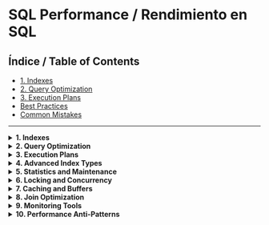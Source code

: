 # SQL Performance / Rendimiento en SQL

## Índice / Table of Contents

- [1. Indexes](#1-indexes)
- [2. Query Optimization](#2-query-optimization)
- [3. Execution Plans](#3-execution-plans)
- [Best Practices](#best-practices)
- [Common Mistakes](#common-mistakes)

---

<details>
<summary><strong>1. Indexes</strong></summary>

<details>
<summary><strong>English</strong></summary>

#### Theory
Indexes are special data structures that improve the speed of data retrieval operations on a database table. They work like a book's index, allowing the database to find rows faster without scanning the whole table.

- **Purpose:** Speed up SELECT queries and sometimes speed up JOINs and WHERE clauses.
- **Types:**
  - Primary index (usually on the primary key)
  - Unique index (enforces uniqueness)
  - Composite index (multiple columns)
  - Full-text, spatial, and other specialized indexes
- **Syntax:**
  ```sql
  CREATE INDEX idx_name ON table(column);
  DROP INDEX idx_name;
  ```

#### Example
Suppose you have a large `employees` table and often search by `department`:
```sql
CREATE INDEX idx_department ON employees(department);
SELECT * FROM employees WHERE department = 'IT';
```

#### Visualization
Without an index, the database scans every row. With an index, it jumps directly to the relevant rows.

#### Use Cases
- Large tables with frequent searches on specific columns
- Columns used in WHERE, JOIN, or ORDER BY

#### Best Practices
- Index columns that are frequently filtered or joined
- Keep indexes as small as possible (avoid unnecessary columns)
- Monitor and remove unused indexes

#### Common Mistakes
- Over-indexing (too many indexes slow down INSERT/UPDATE/DELETE)
- Indexing columns with low selectivity (many repeated values)
- Forgetting to rebuild or update indexes after large data changes

</details>
<details>
<summary><strong>Español</strong></summary>

#### Teoría
Los índices son estructuras especiales que mejoran la velocidad de las operaciones de búsqueda en una tabla. Funcionan como el índice de un libro, permitiendo a la base de datos encontrar filas rápidamente sin escanear toda la tabla.

- **Propósito:** Acelerar consultas SELECT y, a veces, JOINs y cláusulas WHERE.
- **Tipos:**
  - Índice primario (usualmente en la clave primaria)
  - Índice único (garantiza unicidad)
  - Índice compuesto (varias columnas)
  - Índices de texto completo, espaciales y otros especializados
- **Sintaxis:**
  ```sql
  CREATE INDEX idx_nombre ON tabla(columna);
  DROP INDEX idx_nombre;
  ```

#### Ejemplo
Supón que tienes una tabla grande `employees` y buscas frecuentemente por `department`:
```sql
CREATE INDEX idx_department ON employees(department);
SELECT * FROM employees WHERE department = 'IT';
```

#### Visualización
Sin índice, la base de datos recorre todas las filas. Con índice, salta directamente a las filas relevantes.

#### Casos de uso
- Tablas grandes con búsquedas frecuentes en columnas específicas
- Columnas usadas en WHERE, JOIN u ORDER BY

#### Buenas Prácticas
- Indexa columnas que se filtran o unen frecuentemente
- Mantén los índices lo más pequeños posible (evita columnas innecesarias)
- Monitorea y elimina índices no usados

#### Errores Comunes
- Exceso de índices (demasiados índices ralentizan INSERT/UPDATE/DELETE)
- Indexar columnas con baja selectividad (muchos valores repetidos)
- Olvidar reconstruir o actualizar índices tras grandes cambios de datos

</details>
</details>

<details>
<summary><strong>2. Query Optimization</strong></summary>
<details>
<summary><strong>English</strong></summary>

#### Theory
Query optimization is the process of making SQL queries run as efficiently as possible. This involves writing clear queries, using indexes, and understanding how the database engine works.

- **Purpose:** Reduce query execution time and resource usage.
- **Techniques:**
  - Use SELECT only for needed columns (avoid SELECT *)
  - Filter early with WHERE
  - Use JOINs efficiently
  - Avoid unnecessary subqueries
  - Use LIMIT/TOP for large result sets
  - Analyze and rewrite slow queries

#### Example
```sql
-- Inefficient
SELECT * FROM employees;

-- Optimized
SELECT name, department FROM employees WHERE department = 'IT';
```

#### Visualization
Optimized queries scan fewer rows and return only the necessary data.

#### Use Cases
- Reporting and analytics on large datasets
- Real-time dashboards
- Batch processing

#### Best Practices
- Profile queries with EXPLAIN/EXPLAIN PLAN
- Refactor queries that use too many subqueries or nested SELECTs
- Use appropriate data types and constraints

#### Common Mistakes
- Using SELECT * in production
- Not using indexes or filtering
- Ignoring query execution plans

</details>
<details>
<summary><strong>Español</strong></summary>

#### Teoría
La optimización de consultas es el proceso de hacer que las consultas SQL sean lo más eficientes posible. Esto implica escribir consultas claras, usar índices y entender cómo funciona el motor de la base de datos.

- **Propósito:** Reducir el tiempo de ejecución y el uso de recursos.
- **Técnicas:**
  - Usar SELECT solo para las columnas necesarias (evitar SELECT *)
  - Filtrar pronto con WHERE
  - Usar JOINs eficientemente
  - Evitar subconsultas innecesarias
  - Usar LIMIT/TOP para grandes resultados
  - Analizar y reescribir consultas lentas

#### Ejemplo
```sql
-- Ineficiente
SELECT * FROM employees;

-- Optimizada
SELECT name, department FROM employees WHERE department = 'IT';
```

#### Visualización
Las consultas optimizadas recorren menos filas y devuelven solo los datos necesarios.

#### Casos de uso
- Reportes y análisis en grandes volúmenes de datos
- Dashboards en tiempo real
- Procesos batch

#### Buenas Prácticas
- Perfila consultas con EXPLAIN/EXPLAIN PLAN
- Refactoriza consultas con demasiadas subconsultas o SELECTs anidados
- Usa tipos de datos y restricciones apropiados

#### Errores Comunes
- Usar SELECT * en producción
- No usar índices ni filtros
- Ignorar los planes de ejecución

</details>
</details>

<details>
<summary><strong>3. Execution Plans</strong></summary>
<details>
<summary><strong>English</strong></summary>

#### Theory
An execution plan is a visual or textual representation of how the database will execute a query. It shows the steps, order, and methods used to access and join tables.

- **Purpose:** Understand and optimize how queries are executed.
- **How to view:**
  - Use `EXPLAIN` (MySQL, PostgreSQL)
  - Use `EXPLAIN PLAN` (Oracle, SQL Server)
- **Key elements:**
  - Table scans vs. index scans
  - Join methods (nested loop, hash join, merge join)
  - Estimated cost and row counts

#### Example
```sql
EXPLAIN SELECT name FROM employees WHERE department = 'IT';
```

#### Visualization
Execution plans help identify bottlenecks, missing indexes, and inefficient joins.

#### Use Cases
- Diagnosing slow queries
- Tuning database performance

#### Best Practices
- Regularly review execution plans for critical queries
- Add or adjust indexes based on plan analysis
- Look for full table scans and optimize them

#### Common Mistakes
- Ignoring execution plans
- Misinterpreting plan output
- Focusing only on cost, not on row counts or join types

</details>
<details>
<summary><strong>Español</strong></summary>

#### Teoría
Un plan de ejecución es una representación visual o textual de cómo la base de datos ejecutará una consulta. Muestra los pasos, el orden y los métodos usados para acceder y unir tablas.

- **Propósito:** Entender y optimizar cómo se ejecutan las consultas.
- **Cómo verlo:**
  - Usar `EXPLAIN` (MySQL, PostgreSQL)
  - Usar `EXPLAIN PLAN` (Oracle, SQL Server)
- **Elementos clave:**
  - Escaneos de tabla vs. escaneos de índice
  - Métodos de join (nested loop, hash join, merge join)
  - Coste estimado y conteo de filas

#### Ejemplo
```sql
EXPLAIN SELECT name FROM employees WHERE department = 'IT';
```

#### Visualización
Los planes de ejecución ayudan a identificar cuellos de botella, índices faltantes y joins ineficientes.

#### Casos de uso
- Diagnóstico de consultas lentas
- Ajuste de rendimiento de la base de datos

#### Buenas Prácticas
- Revisa regularmente los planes de ejecución de consultas críticas
- Agrega o ajusta índices según el análisis del plan
- Busca escaneos completos de tabla y optimízalos

#### Errores Comunes
- Ignorar los planes de ejecución
- Malinterpretar la salida del plan
- Fijarse solo en el coste y no en el conteo de filas o tipo de join

</details>
</details>

<details>
<summary><strong>4. Advanced Index Types</strong></summary>
<details>
<summary><strong>English</strong></summary>

#### Theory
Beyond basic indexes, modern databases support advanced index types for specific scenarios.

- **Composite Index:** Index on multiple columns. Useful for queries filtering or sorting by several columns.
- **Unique Index:** Ensures all values in the indexed column(s) are unique.
- **Partial/Filtered Index:** Indexes only a subset of rows (e.g., WHERE active = 1).
- **Full-Text Index:** Optimized for searching text data (e.g., `CONTAINS`, `MATCH`).
- **Spatial Index:** For geographic data (GIS).

#### Example: Composite Index
```sql
CREATE INDEX idx_dept_salary ON employees(department, salary);
```

#### Example: Filtered Index
```sql
CREATE INDEX idx_active ON users(is_active) WHERE is_active = 1;
```

#### Best Practices
- Match composite index column order to query patterns.
- Use filtered indexes for sparse data.

#### Common Mistakes
- Creating composite indexes with unused columns.
- Overusing full-text indexes for non-text data.

</details>
<details>
<summary><strong>Español</strong></summary>

#### Teoría
Además de los índices básicos, las bases de datos modernas soportan tipos avanzados para escenarios específicos.

- **Índice compuesto:** Sobre varias columnas. Útil para consultas que filtran u ordenan por varias columnas.
- **Índice único:** Garantiza que todos los valores sean únicos.
- **Índice parcial/filtrado:** Solo para un subconjunto de filas (ejemplo: WHERE activo = 1).
- **Índice de texto completo:** Optimizado para búsquedas de texto (`CONTAINS`, `MATCH`).
- **Índice espacial:** Para datos geográficos (GIS).

#### Ejemplo: Índice compuesto
```sql
CREATE INDEX idx_dept_salary ON employees(department, salary);
```

#### Ejemplo: Índice filtrado
```sql
CREATE INDEX idx_activo ON users(is_active) WHERE is_active = 1;
```

#### Buenas Prácticas
- Ordena las columnas del índice compuesto según los patrones de consulta.
- Usa índices filtrados para datos dispersos.

#### Errores Comunes
- Crear índices compuestos con columnas no usadas.
- Abusar de índices de texto completo para datos no textuales.

</details>
</details>

<details>
<summary><strong>5. Statistics and Maintenance</strong></summary>
<details>
<summary><strong>English</strong></summary>

#### Theory
Statistics help the query optimizer estimate row counts and choose the best execution plan. Indexes and statistics require maintenance for optimal performance.

- **Updating statistics:**
  ```sql
  UPDATE STATISTICS table_name;
  ANALYZE TABLE table_name;
  ```
- **Rebuilding/Reorganizing indexes:**
  ```sql
  ALTER INDEX idx_name REBUILD;
  ALTER INDEX idx_name REORGANIZE;
  ```

#### Best Practices
- Update statistics after large data changes.
- Rebuild/reorganize indexes periodically.

#### Common Mistakes
- Ignoring statistics (leads to poor plans).
- Never maintaining indexes (causes fragmentation).

</details>
<details>
<summary><strong>Español</strong></summary>

#### Teoría
Las estadísticas ayudan al optimizador a estimar conteos de filas y elegir el mejor plan de ejecución. Los índices y estadísticas requieren mantenimiento para un rendimiento óptimo.

- **Actualizar estadísticas:**
  ```sql
  UPDATE STATISTICS nombre_tabla;
  ANALYZE TABLE nombre_tabla;
  ```
- **Reconstruir/reorganizar índices:**
  ```sql
  ALTER INDEX idx_nombre REBUILD;
  ALTER INDEX idx_nombre REORGANIZE;
  ```

#### Buenas Prácticas
- Actualiza estadísticas tras grandes cambios de datos.
- Reconstruye/reorganiza índices periódicamente.

#### Errores Comunes
- Ignorar estadísticas (genera malos planes).
- No mantener los índices (causa fragmentación).

</details>
</details>

<details>
<summary><strong>6. Locking and Concurrency</strong></summary>
<details>
<summary><strong>English</strong></summary>

#### Theory
Locking controls how multiple users access data at the same time. Poor locking can cause deadlocks and slow performance.

- **Types:**
  - Row-level, page-level, table-level locks
  - Shared, exclusive, update locks
- **Transaction isolation levels:**
  - READ UNCOMMITTED, READ COMMITTED, REPEATABLE READ, SERIALIZABLE

#### Example
```sql
BEGIN TRANSACTION;
UPDATE employees SET salary = salary + 1000 WHERE department = 'IT';
-- This row is now locked until COMMIT/ROLLBACK
COMMIT;
```

#### Best Practices
- Keep transactions short.
- Use the lowest isolation level that meets requirements.
- Monitor for deadlocks.

#### Common Mistakes
- Long transactions holding locks.
- Not handling deadlocks.

</details>
<details>
<summary><strong>Español</strong></summary>

#### Teoría
El locking controla cómo varios usuarios acceden a los datos simultáneamente. Un mal manejo puede causar deadlocks y bajo rendimiento.

- **Tipos:**
  - Locks a nivel de fila, página, tabla
  - Locks compartidos, exclusivos, de actualización
- **Niveles de aislamiento de transacciones:**
  - READ UNCOMMITTED, READ COMMITTED, REPEATABLE READ, SERIALIZABLE

#### Ejemplo
```sql
BEGIN TRANSACTION;
UPDATE employees SET salary = salary + 1000 WHERE department = 'IT';
-- Esta fila queda bloqueada hasta COMMIT/ROLLBACK
COMMIT;
```

#### Buenas Prácticas
- Mantén las transacciones cortas.
- Usa el menor nivel de aislamiento que cumpla los requisitos.
- Monitorea deadlocks.

#### Errores Comunes
- Transacciones largas que mantienen locks.
- No manejar deadlocks.

</details>
</details>

<details>
<summary><strong>7. Caching and Buffers</strong></summary>
<details>
<summary><strong>English</strong></summary>

#### Theory
Databases use memory to cache data and query results, reducing disk access and improving speed.

- **Buffer pool:** Stores recently accessed data pages.
- **Query cache:** Stores results of recent queries (if enabled).

#### Best Practices
- Size buffer pools appropriately for workload.
- Monitor cache hit ratios.

#### Common Mistakes
- Relying on cache for correctness (always validate data freshness).
- Not tuning memory settings for large databases.

</details>
<details>
<summary><strong>Español</strong></summary>

#### Teoría
Las bases de datos usan memoria para cachear datos y resultados de consultas, reduciendo el acceso a disco y mejorando la velocidad.

- **Buffer pool:** Almacena páginas de datos accedidas recientemente.
- **Query cache:** Almacena resultados de consultas recientes (si está habilitado).

#### Buenas Prácticas
- Dimensiona el buffer pool según la carga de trabajo.
- Monitorea el ratio de aciertos de caché.

#### Errores Comunes
- Confiar en el caché para la validez de los datos (siempre valida la frescura).
- No ajustar la memoria para bases de datos grandes.

</details>
</details>

<details>
<summary><strong>8. Join Optimization</strong></summary>
<details>
<summary><strong>English</strong></summary>

#### Theory
Efficient joins are critical for performance, especially with large tables.

- **Join types:** Nested loop, hash join, merge join
- **Indexing join columns:** Indexes on join columns speed up lookups
- **Join order:** The order of tables can affect performance

#### Example
```sql
SELECT e.name, d.department
FROM employees e
JOIN departments d ON e.department_id = d.id;
```

#### Best Practices
- Index columns used in joins
- Use the appropriate join type for data size and distribution
- Analyze execution plans for join performance

#### Common Mistakes
- Joining large tables without indexes
- Using the wrong join type for the scenario

</details>
<details>
<summary><strong>Español</strong></summary>

#### Teoría
Joins eficientes son clave para el rendimiento, especialmente con tablas grandes.

- **Tipos de join:** Nested loop, hash join, merge join
- **Indexar columnas de join:** Los índices en columnas de join aceleran las búsquedas
- **Orden de join:** El orden de las tablas puede afectar el rendimiento

#### Ejemplo
```sql
SELECT e.name, d.department
FROM employees e
JOIN departments d ON e.department_id = d.id;
```

#### Buenas Prácticas
- Indexa las columnas usadas en joins
- Usa el tipo de join adecuado para el tamaño y distribución de los datos
- Analiza los planes de ejecución para el rendimiento de joins

#### Errores Comunes
- Unir tablas grandes sin índices
- Usar el tipo de join incorrecto para el escenario

</details>
</details>

<details>
<summary><strong>9. Monitoring Tools</strong></summary>
<details>
<summary><strong>English</strong></summary>

#### Theory
Monitoring tools help track query performance, resource usage, and identify bottlenecks.

- **Native tools:**
  - SQL Server Profiler, MySQL Workbench, EXPLAIN ANALYZE
- **External tools:**
  - pgAdmin, Percona Toolkit, DataDog, New Relic

#### Best Practices
- Regularly monitor slow queries and resource usage
- Set up alerts for unusual activity

#### Common Mistakes
- Not monitoring production systems
- Ignoring warning signs (slow queries, high CPU/memory)

</details>
<details>
<summary><strong>Español</strong></summary>

#### Teoría
Las herramientas de monitoreo ayudan a rastrear el rendimiento de consultas, uso de recursos e identificar cuellos de botella.

- **Herramientas nativas:**
  - SQL Server Profiler, MySQL Workbench, EXPLAIN ANALYZE
- **Herramientas externas:**
  - pgAdmin, Percona Toolkit, DataDog, New Relic

#### Buenas Prácticas
- Monitorea regularmente consultas lentas y uso de recursos
- Configura alertas para actividad inusual

#### Errores Comunes
- No monitorear sistemas en producción
- Ignorar señales de advertencia (consultas lentas, alto uso de CPU/memoria)

</details>
</details>

<details>
<summary><strong>10. Performance Anti-Patterns</strong></summary>
<details>
<summary><strong>English</strong></summary>

#### Theory
Certain coding patterns consistently lead to poor performance. Avoiding these anti-patterns is key to scalable SQL.

- **N+1 Query Problem:** Running a query in a loop instead of using a JOIN
- **SELECT in loops:** Fetching data row-by-row instead of set-based operations
- **Functions in WHERE:** Using functions on indexed columns disables index usage
- **Overusing DISTINCT:** Hides data issues and adds unnecessary work

#### Example: N+1 Problem
```sql
-- Bad
FOR EACH order_id IN orders:
  SELECT * FROM order_items WHERE order_id = ...;
-- Good
SELECT * FROM orders o JOIN order_items oi ON o.id = oi.order_id;
```

#### Best Practices
- Use set-based operations instead of row-by-row
- Avoid functions on indexed columns in WHERE
- Use DISTINCT only when necessary

#### Common Mistakes
- Writing procedural code in SQL
- Using SELECT in application loops

</details>
<details>
<summary><strong>Español</strong></summary>

#### Teoría
Ciertos patrones de código llevan siempre a bajo rendimiento. Evitar estos anti-patrones es clave para SQL escalable.

- **Problema N+1:** Ejecutar una consulta en un bucle en vez de usar JOIN
- **SELECT en bucles:** Obtener datos fila por fila en vez de operaciones en conjunto
- **Funciones en WHERE:** Usar funciones en columnas indexadas deshabilita el índice
- **Abusar de DISTINCT:** Oculta problemas de datos y agrega trabajo innecesario

#### Ejemplo: Problema N+1
```sql
-- Mal
PARA CADA order_id EN orders:
  SELECT * FROM order_items WHERE order_id = ...;
-- Bien
SELECT * FROM orders o JOIN order_items oi ON o.id = oi.order_id;
```

#### Buenas Prácticas
- Usa operaciones en conjunto en vez de fila por fila
- Evita funciones en columnas indexadas en WHERE
- Usa DISTINCT solo cuando sea necesario

#### Errores Comunes
- Escribir código procedural en SQL
- Usar SELECT en bucles de la aplicación

</details>
</details>
